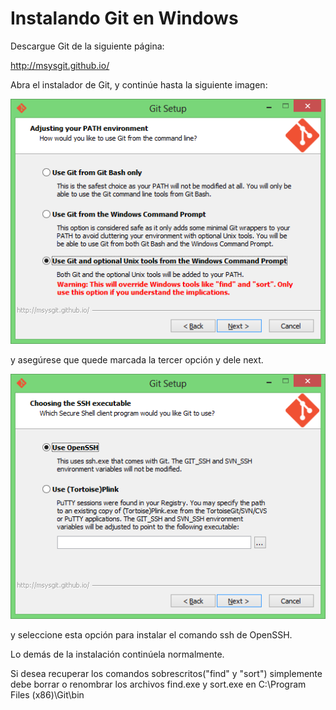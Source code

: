 Instalando Git en Windows
=========================

Descargue Git de la siguiente página:

http://msysgit.github.io/

Abra el instalador de Git, y continúe hasta la siguiente imagen:

![Imagen de la instalación que muestra el reemplazo de find y sort][1]


  y asegúrese que quede marcada la tercer opción y dele next.
  
![Imagen de la instalación que muestra la instalación de ssh][2]
  
  
  y seleccione esta opción para instalar el comando ssh de OpenSSH.
  
  Lo demás de la instalación continúela normalmente.
  
Si desea recuperar los comandos sobrescritos("find" y "sort") simplemente debe borrar o renombrar los archivos find.exe y sort.exe en C:\Program Files (x86)\Git\bin

  [1]: https://raw.githubusercontent.com/esicode/esi-web/master/doc/img/1.png
  [2]: https://raw.githubusercontent.com/esicode/esi-web/master/doc/img/2.png
